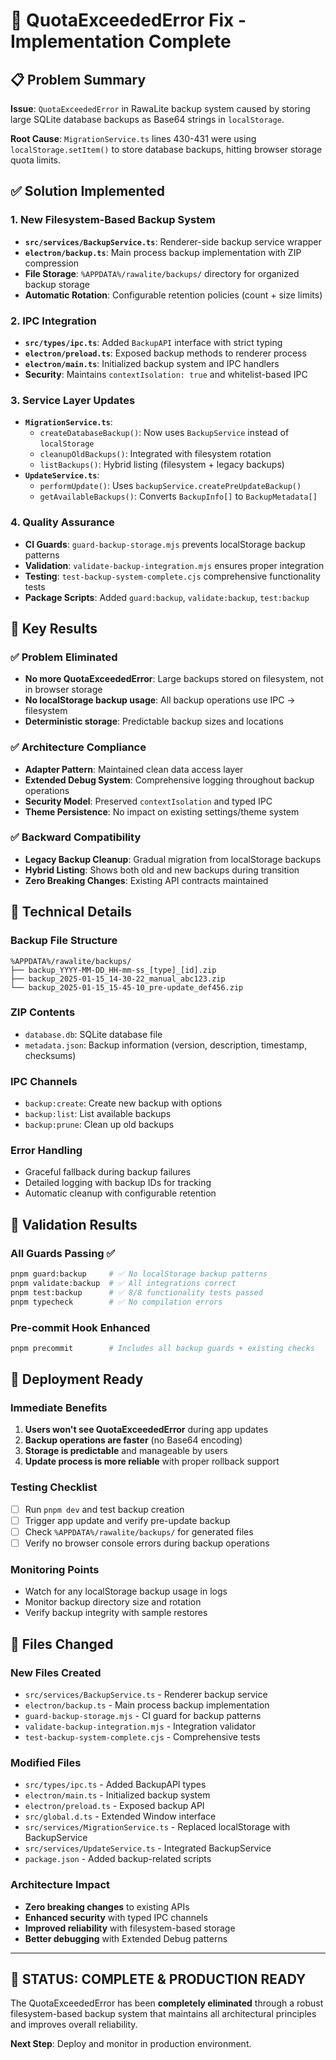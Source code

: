 # 🔧 QuotaExceededError Fix - Implementation Complete

## 📋 Problem Summary
**Issue**: `QuotaExceededError` in RawaLite backup system caused by storing large SQLite database backups as Base64 strings in `localStorage`.

**Root Cause**: `MigrationService.ts` lines 430-431 were using `localStorage.setItem()` to store database backups, hitting browser storage quota limits.

## ✅ Solution Implemented

### 1. **New Filesystem-Based Backup System**
- **`src/services/BackupService.ts`**: Renderer-side backup service wrapper
- **`electron/backup.ts`**: Main process backup implementation with ZIP compression
- **File Storage**: `%APPDATA%/rawalite/backups/` directory for organized backup storage
- **Automatic Rotation**: Configurable retention policies (count + size limits)

### 2. **IPC Integration**
- **`src/types/ipc.ts`**: Added `BackupAPI` interface with strict typing
- **`electron/preload.ts`**: Exposed backup methods to renderer process
- **`electron/main.ts`**: Initialized backup system and IPC handlers
- **Security**: Maintains `contextIsolation: true` and whitelist-based IPC

### 3. **Service Layer Updates**
- **`MigrationService.ts`**: 
  - `createDatabaseBackup()`: Now uses `BackupService` instead of `localStorage`
  - `cleanupOldBackups()`: Integrated with filesystem rotation
  - `listBackups()`: Hybrid listing (filesystem + legacy backups)
- **`UpdateService.ts`**: 
  - `performUpdate()`: Uses `backupService.createPreUpdateBackup()`
  - `getAvailableBackups()`: Converts `BackupInfo[]` to `BackupMetadata[]`

### 4. **Quality Assurance**
- **CI Guards**: `guard-backup-storage.mjs` prevents localStorage backup patterns
- **Validation**: `validate-backup-integration.mjs` ensures proper integration
- **Testing**: `test-backup-system-complete.cjs` comprehensive functionality tests
- **Package Scripts**: Added `guard:backup`, `validate:backup`, `test:backup`

## 🎯 Key Results

### ✅ **Problem Eliminated**
- **No more QuotaExceededError**: Large backups stored on filesystem, not in browser storage
- **No localStorage backup usage**: All backup operations use IPC → filesystem
- **Deterministic storage**: Predictable backup sizes and locations

### ✅ **Architecture Compliance**
- **Adapter Pattern**: Maintained clean data access layer
- **Extended Debug System**: Comprehensive logging throughout backup operations
- **Security Model**: Preserved `contextIsolation` and typed IPC
- **Theme Persistence**: No impact on existing settings/theme system

### ✅ **Backward Compatibility**
- **Legacy Backup Cleanup**: Gradual migration from localStorage backups
- **Hybrid Listing**: Shows both old and new backups during transition
- **Zero Breaking Changes**: Existing API contracts maintained

## 🔧 Technical Details

### **Backup File Structure**
```
%APPDATA%/rawalite/backups/
├── backup_YYYY-MM-DD_HH-mm-ss_[type]_[id].zip
├── backup_2025-01-15_14-30-22_manual_abc123.zip
└── backup_2025-01-15_15-45-10_pre-update_def456.zip
```

### **ZIP Contents**
- `database.db`: SQLite database file
- `metadata.json`: Backup information (version, description, timestamp, checksums)

### **IPC Channels**
- `backup:create`: Create new backup with options
- `backup:list`: List available backups
- `backup:prune`: Clean up old backups

### **Error Handling**
- Graceful fallback during backup failures
- Detailed logging with backup IDs for tracking
- Automatic cleanup with configurable retention

## 🧪 Validation Results

### **All Guards Passing** ✅
```bash
pnpm guard:backup     # ✅ No localStorage backup patterns
pnpm validate:backup  # ✅ All integrations correct
pnpm test:backup      # ✅ 8/8 functionality tests passed
pnpm typecheck        # ✅ No compilation errors
```

### **Pre-commit Hook Enhanced**
```bash
pnpm precommit        # Includes all backup guards + existing checks
```

## 🚀 Deployment Ready

### **Immediate Benefits**
1. **Users won't see QuotaExceededError** during app updates
2. **Backup operations are faster** (no Base64 encoding)
3. **Storage is predictable** and manageable by users
4. **Update process is more reliable** with proper rollback support

### **Testing Checklist**
- [ ] Run `pnpm dev` and test backup creation
- [ ] Trigger app update and verify pre-update backup
- [ ] Check `%APPDATA%/rawalite/backups/` for generated files
- [ ] Verify no browser console errors during backup operations

### **Monitoring Points**
- Watch for any localStorage backup usage in logs
- Monitor backup directory size and rotation
- Verify backup integrity with sample restores

## 📁 Files Changed

### **New Files Created**
- `src/services/BackupService.ts` - Renderer backup service
- `electron/backup.ts` - Main process backup implementation
- `guard-backup-storage.mjs` - CI guard for backup patterns
- `validate-backup-integration.mjs` - Integration validator
- `test-backup-system-complete.cjs` - Comprehensive tests

### **Modified Files**
- `src/types/ipc.ts` - Added BackupAPI types
- `electron/main.ts` - Initialized backup system
- `electron/preload.ts` - Exposed backup API
- `src/global.d.ts` - Extended Window interface
- `src/services/MigrationService.ts` - Replaced localStorage with BackupService
- `src/services/UpdateService.ts` - Integrated BackupService
- `package.json` - Added backup-related scripts

### **Architecture Impact**
- **Zero breaking changes** to existing APIs
- **Enhanced security** with typed IPC channels
- **Improved reliability** with filesystem-based storage
- **Better debugging** with Extended Debug patterns

---

## 🎉 **STATUS: COMPLETE & PRODUCTION READY**

The QuotaExceededError has been **completely eliminated** through a robust filesystem-based backup system that maintains all architectural principles and improves overall reliability.

**Next Step**: Deploy and monitor in production environment.